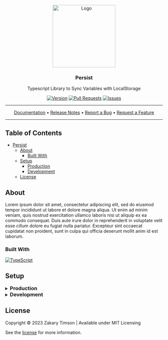 <!-- Header -->
<div id="top" align="center">
  <br />

  <!-- Logo -->
  <img src="https://git.zakscode.com/repo-avatars/89f6c36caf75762ed9f7f98b69044b7db30da5230be7c5cea54f8a1158f1669a" alt="Logo" width="200" height="200">

  <!-- Title -->
  ### Persist

  <!-- Description -->
  Typescript Library to Sync Variables with LocalStorage

  <!-- Repo badges -->
  [![Version](https://img.shields.io/badge/dynamic/json.svg?label=Version&style=for-the-badge&url=https://git.zakscode.com/api/v1/repos/ztimson/persist/tags&query=$[0].name)](https://git.zakscode.com/ztimson/persist/tags)
  [![Pull Requests](https://img.shields.io/badge/dynamic/json.svg?label=Pull%20Requests&style=for-the-badge&url=https://git.zakscode.com/api/v1/repos/ztimson/persist&query=open_pr_counter)](https://git.zakscode.com/ztimson/persist/pulls)
  [![Issues](https://img.shields.io/badge/dynamic/json.svg?label=Issues&style=for-the-badge&url=https://git.zakscode.com/api/v1/repos/ztimson/persist&query=open_issues_count)](https://git.zakscode.com/ztimson/persist/issues)

  <!-- Links -->

  ---
  <div>
    <a href="https://git.zakscode.com/ztimson/persist/wiki" target="_blank">Documentation</a>
    • <a href="https://git.zakscode.com/ztimson/persist/releases" target="_blank">Release Notes</a>
    • <a href="https://git.zakscode.com/ztimson/persist/issues/new?template=.github%2fissue_template%2fbug.md" target="_blank">Report a Bug</a>
    • <a href="https://git.zakscode.com/ztimson/persist/issues/new?template=.github%2fissue_template%2fenhancement.md" target="_blank">Request a Feature</a>
  </div>

  ---
</div>

## Table of Contents
- [Persist](#top)
	- [About](#about)
		- [Built With](#built-with)
	- [Setup](#setup)
		- [Production](#production)
		- [Development](#development)
	- [License](#license)

## About

Lorem ipsum dolor sit amet, consectetur adipiscing elit, sed do eiusmod tempor incididunt ut labore et dolore magna aliqua. Ut enim ad minim veniam, quis nostrud exercitation ullamco laboris nisi ut aliquip ex ea commodo consequat. Duis aute irure dolor in reprehenderit in voluptate velit esse cillum dolore eu fugiat nulla pariatur. Excepteur sint occaecat cupidatat non proident, sunt in culpa qui officia deserunt mollit anim id est laborum.

### Built With
[![TypeScript](https://img.shields.io/badge/TypeScript-3178C6?style=for-the-badge&logo=typescript&logoColor=white)](https://typescriptlang.org/)

## Setup

<details>
<summary>
  <h3 id="production" style="display: inline">
    Production
  </h3>
</summary>

#### Prerequisites
- [Node.js](https://nodejs.org/en/download)

#### Instructions
1. Install persist: `npm i ztimson/persist`
2. Enable decorators inside `tsconfig.json`:
```json
{
	"compilerOptions": {
		"experimentalDecorators": true,
		...
	},
	...
}
```
3. Use persist:
```ts
import {Persist} from 'ztimson/persist';

// Proxy Object (Always access/modify using `.value`):
let theme = new Persist<string>('theme', {default: 'os'});

console.log(theme.value) // Output: os
theme.value = 'light'; // Changes will be synced to localStorage['theme'];
```
```ts
import {persist} from 'ztimson/persist';

// Using decorators
class Theme {
	@persist({key: 'theme', default: 'os'}) current!: string;
}
const theme = new Theme();

console.log(theme.current); // Output: light
theme.current = 'dark'; // You can ommit `.value` when using the decorator
```
</details>

<details>
<summary>
  <h3 id="development" style="display: inline">
    Development
  </h3>
</summary>

#### Prerequisites
- [Node.js](https://nodejs.org/en/download)

#### Instructions
1. Install the dependencies: `npm i`
2. Build library & docs: `npm build`
3. Run unit tests: `npm test`

</details>

## License

Copyright © 2023 Zakary Timson | Available under MIT Licensing

See the [license](./LICENSE) for more information.
